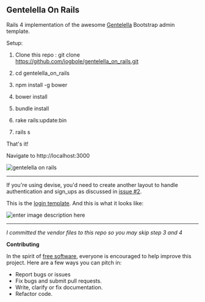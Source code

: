 **Gentelella On Rails**
---------------------------
Rails 4 implementation of the awesome [Gentelella](https://github.com/puikinsh/gentelella) Bootstrap admin template.

Setup:
 1. Clone this repo :  git clone
    https://github.com/iogbole/gentelella_on_rails.git

 2. cd gentelella_on_rails

 3. npm install -g bower

 4. bower install

 5. bundle install

 6. rake rails:update:bin

 7. rails s

That's it!

Navigate to   http://localhost:3000

![gentelella on rails ](https://cloud.githubusercontent.com/assets/2548160/16155032/63da00fa-34a5-11e6-917e-f7a616d7bd50.png)

------------------------------------------------------------------------
If you're using devise, you'd need to create another layout to handle authentication and sign_ups as discussed in [issue #2](https://github.com/iogbole/gentelella_on_rails/issues/2).

This is the [login template](https://gist.github.com/iogbole/a2f1ddf330cb5194967a1996369619e8). And this is what it looks like:

 ![enter image description here](https://cloud.githubusercontent.com/assets/2548160/14933076/fb9724d2-0e7a-11e6-8e3a-26c352576d07.png)

----------
*I committed the vendor files to this repo so you may skip step 3 and 4*

**Contributing**

In the spirit of [free software](http://www.fsf.org/licensing/essays/free-sw.html), everyone is encouraged to help improve this project. Here are a few ways you can pitch in:

 - Report bugs or issues
 - Fix bugs and submit pull requests.
 - Write, clarify or fix documentation.
 - Refactor code.